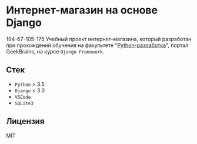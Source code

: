 # Интернет-магазин на основе Django
194-67-105-175
Учебный проект интернет-магазина, который разработан при прохождений обучения на факультете "[Python-разработка](https://gb.ru/geek_university/python)", портал GeekBrains, на курсе `Django Framework`.

## Стек

* `Python` > 3.5
* `Django` < 3.0
* `VSCode`
* `SQLite3`

## Лицензия

MIT
